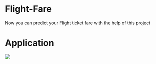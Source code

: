 # Flight-Fare
Now you can predict your Flight ticket fare with the help of this project 

# Application
![](https://drive.google.com/file/d/1rKW_WYhApxM1VLHoXS9kTVAVtEFt4sO2/view?usp=sharing)
